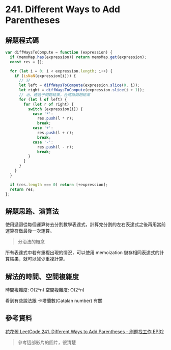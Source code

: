 # 241. Different Ways to Add Parentheses

## 解題程式碼

```javascript
var diffWaysToCompute = function (expression) {
  if (memoMap.has(expression)) return memoMap.get(expression);
  const res = [];

  for (let i = 0; i < expression.length; i++) {
    if (isNaN(expression[i])) {
      // 分
      let left = diffWaysToCompute(expression.slice(0, i));
      let right = diffWaysToCompute(expression.slice(i + 1));
      // 治，透過子問題結果，合成原問題結果
      for (let l of left) {
        for (let r of right) {
          switch (expression[i]) {
            case '*':
              res.push(l * r);
              break;
            case '+':
              res.push(l + r);
              break;
            case '-':
              res.push(l - r);
              break;
          }
        }
      }
    }
  }

  if (res.length === 0) return [+expression];
  return res;
};
```

## 解題思路、演算法

使用遞迴從每個運算符去分割數學表達式，計算完分割的左右表達式之後再用當前運算符做最後一次運算。

> 分治法的概念

所有表達式中若有重複出現的情況，可以使用 memoization 儲存相同表達式的計算結果，就可以減少重複計算。

## 解法的時間、空間複雜度

時間複雜度: O(2^n)
空間複雜度: O(2^n)

看到有些說法跟 卡塔蘭數(Catalan number) 有關

## 參考資料

[花花酱 LeetCode 241. Different Ways to Add Parentheses - 刷题找工作 EP32](https://youtu.be/gxYV8eZY0eQ?si=ZMAnRV0vkTxaxeQL&t=334)

> 參考這部影片的圖片，很清楚
